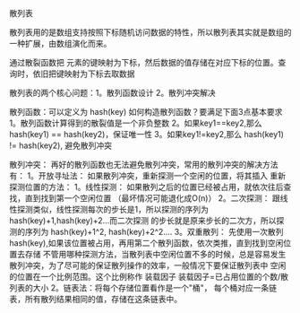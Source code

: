 散列表



散列表用的是数组支持按照下标随机访问数据的特性，所以散列表其实就是数组的一种扩展，由数组演化而来。

通过散裂函数把 元素的键映射为下标，然后数据的值存储在对应下标的位置。查询时，依旧把键映射为下标去取数据

散列表的两个核心问题：1。散列函数设计 2。散列冲突解决

散列函数：可以定义为 hash(key)
    如何构造散列函数？要满足下面3点基本要求
    1。散列函数计算得到的散裂值是一个非负整数
    2。如果key1==key2,那么 hash(key1) == hash(key2)，保证唯一性
    3。如果key1!=key2,那么 hash(key1) != hash(key2), 避免散列冲突
    
散列冲突： 再好的散列函数也无法避免散列冲突，常用的散列冲突的解决方法有：
    1。开放寻址法： 如果散列冲突，重新探测一个空闲的位置，将其插入
        重新探测位置的方法：
            1。线性探测： 如果散列之后的位置已经被占用，就依次往后查找，直到找到第一个空闲位置 （最坏情况可能退化成O(n)）
            2。二次探测： 跟线性探测类似，线性探测每次的步长是1，所以探测的序列为 hash(key)+1,hash(key)+2...而二次探测
                        的步长就是原来步长的二次方，所以探测的序列为 hash(key)+1^2, hash(key)+2^2....
            3。双重散列： 先使用一次散列 hash(key),如果该位置被占用，再用第二个散列函数，依次类推，直到找到空闲位置去存储
        不管用哪种探测方法，当散列表中空闲位置不多的时候，总是容易发生散列冲突，为了尽可能的保证散列操作的效率，一般情况下要保证散列表中
        空闲的位置在一个比例范围。这个比例称作 装载因子
            装载因子=已占用位置的个数/散列表的大小
    2。链表法：将每个存储位置看作是一个"桶"， 每个桶对应一条链表，所有散列结果相同的值，存储在这条链表中。
        
    